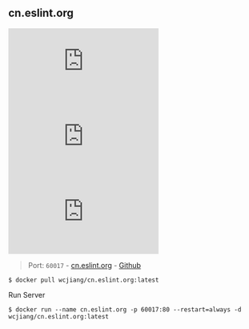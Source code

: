 cn.eslint.org
---
[![Docker Image Version (latest by date)](https://img.shields.io/docker/v/wcjiang/cn.eslint.org)](https://hub.docker.com/r/wcjiang/cn.eslint.org) ![Docker Image Size (latest by date)](https://img.shields.io/docker/image-size/wcjiang/cn.eslint.org) ![Docker Pulls](https://img.shields.io/docker/pulls/wcjiang/cn.eslint.org)

> Port: `60017` - [cn.eslint.org](https://cn.eslint.org/)  - [Github](https://github.com/eslint/cn.eslint.org)

```shell
$ docker pull wcjiang/cn.eslint.org:latest
```

Run Server

```shell
$ docker run --name cn.eslint.org -p 60017:80 --restart=always -d wcjiang/cn.eslint.org:latest
```
